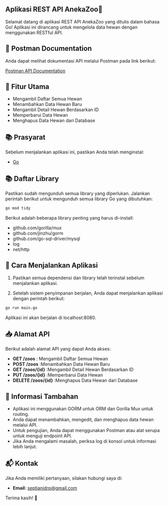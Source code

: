 ## Aplikasi REST API AnekaZoo🦒

Selamat datang di aplikasi REST API AnekaZoo yang ditulis dalam bahasa Go! Aplikasi ini dirancang untuk mengelola data hewan dengan menggunakan RESTful API.


## 📄 Postman Documentation
Anda dapat melihat dokumentasi API melalui Postman pada link berikut:

[Postman API Documentation](https://documenter.getpostman.com/view/37642908/2sAXxS9Bor)


## 📄 Fitur Utama
- Mengambil Daftar Semua Hewan
- Menambahkan Data Hewan Baru
- Mengambil Detail Hewan Berdasarkan ID
- Memperbarui Data Hewan
- Menghapus Data Hewan dari Database


## 📚 Prasyarat
Sebelum menjalankan aplikasi ini, pastikan Anda telah menginstal:
- [Go](https://golang.org/dl/)


## 📚 Daftar Library

Pastikan sudah mengunduh semua library yang diperlukan. Jalankan perintah berikut untuk mengunduh semua library Go yang dibutuhkan:

```bash
go mod tidy
```

Berikut adalah beberapa library penting yang harus di-install:
- github.com/gorilla/mux
- github.com/jinzhu/gorm
- github.com/go-sql-driver/mysql
- log
- net/http


## 🚀 Cara Menjalankan Aplikasi
1. Pastikan semua dependensi dan library telah terinstal sebelum menjalankan aplikasi.

2. Setelah sistem penyimpanan berjalan, Anda dapat menjalankan aplikasi dengan perintah berikut:
```bash
go run main.go
```
Aplikasi ini akan berjalan di localhost:8080.  


## 📥 Alamat API
Berikut adalah alamat API yang dapat Anda akses:

- **GET /zoos** : Mengambil Daftar Semua Hewan
- **POST /zoos** :Menambahkan Data Hewan Baru
- **GET /zoos/{id}** :Mengambil Detail Hewan Berdasarkan ID
- **PUT /zoos/{id}** :Memperbarui Data Hewan
- **DELETE /zoos/{id}** :Menghapus Data Hewan dari Database


## 📝 Informasi Tambahan
- Aplikasi ini menggunakan GORM untuk ORM dan Gorilla Mux untuk routing.
- Anda dapat menambahkan, mengedit, dan menghapus data hewan melalui API.
- Untuk pengujian, Anda dapat menggunakan Postman atau alat serupa untuk menguji endpoint API.
- Jika Anda mengalami masalah, periksa log di konsol untuk informasi lebih lanjut.


## 📬 Kontak
Jika Anda memiliki pertanyaan, silakan hubungi saya di:
- **Email:** septianidrp@gmail.com

Terima kasih! 🦓

